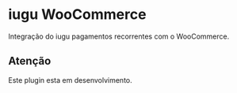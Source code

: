 # iugu WooCommerce #

Integração do iugu pagamentos recorrentes com o WooCommerce.

## Atenção ##

Este plugin esta em desenvolvimento.
